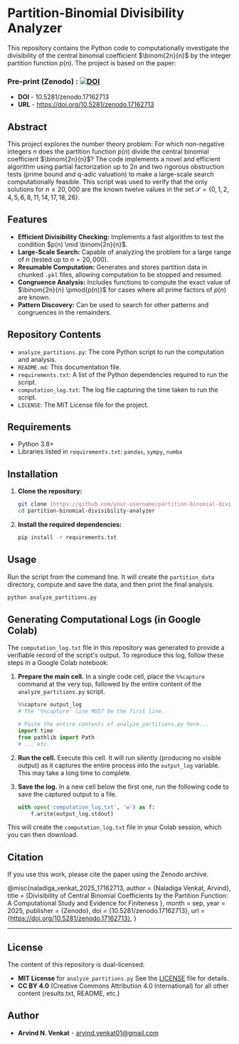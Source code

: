 # Partition-Binomial Divisibility Analyzer

This repository contains the Python code to computationally investigate the divisibility of the central binomial coefficient $\binom{2n}{n}$ by the integer partition function $p(n)$. The project is based on the paper:

### Pre-print (Zenodo) : [![DOI](https://zenodo.org/badge/DOI/10.5281/zenodo.17162713.svg)](https://doi.org/10.5281/zenodo.17162713)
* **DOI** - 10.5281/zenodo.17162713
* **URL** - https://doi.org/10.5281/zenodo.17162713

## Abstract

This project explores the number theory problem: For which non-negative integers $n$ does the partition function $p(n)$ divide the central binomial coefficient $\binom{2n}{n}$? The code implements a novel and efficient algorithm using partial factorization up to $2n$ and two rigorous obstruction tests (prime bound and q-adic valuation) to make a large-scale search computationally feasible. This script was used to verify that the only solutions for $n \le 20,000$ are the known twelve values in the set $\mathcal{S} = \{0, 1, 2, 4, 5, 6, 8, 11, 14, 17, 18, 26\}$.

## Features

-   **Efficient Divisibility Checking:** Implements a fast algorithm to test the condition $p(n) \mid \binom{2n}{n}$.
-   **Large-Scale Search:** Capable of analyzing the problem for a large range of $n$ (tested up to $n=20,000$).
-   **Resumable Computation:** Generates and stores partition data in chunked `.pkl` files, allowing computation to be stopped and resumed.
-   **Congruence Analysis:** Includes functions to compute the exact value of $\binom{2n}{n} \pmod{p(n)}$ for cases where all prime factors of $p(n)$ are known.
-   **Pattern Discovery:** Can be used to search for other patterns and congruences in the remainders.

## Repository Contents

-   `analyze_partitions.py`: The core Python script to run the computation and analysis.
-   `README.md`: This documentation file.
-   `requirements.txt`: A list of the Python dependencies required to run the script.
-   `computation_log.txt`: The log file capturing the time taken to run the script.
-   `LICENSE`: The MIT License file for the project.

## Requirements

-   Python 3.8+
-   Libraries listed in `requirements.txt`: `pandas`, `sympy`, `numba`

## Installation

1.  **Clone the repository:**
    ```bash
    git clone [https://github.com/your-username/partition-binomial-divisibility-analyzer.git](https://github.com/your-username/partition-binomial-divisibility-analyzer.git)
    cd partition-binomial-divisibility-analyzer
    ```

2.  **Install the required dependencies:**
    ```bash
    pip install -r requirements.txt
    ```

## Usage

Run the script from the command line. It will create the `partition_data` directory, compute and save the data, and then print the final analysis.

```bash
python analyze_partitions.py
```


## Generating Computational Logs (in Google Colab)

The `computation_log.txt` file in this repository was generated to provide a verifiable record of the script's output. To reproduce this log, follow these steps in a Google Colab notebook:

1.  **Prepare the main cell.** In a single code cell, place the `%%capture` command at the very top, followed by the entire content of the `analyze_partitions.py` script.

    ```python
    %%capture output_log
    # The '%%capture' line MUST be the first line.

    # Paste the entire contents of analyze_partitions.py here...
    import time
    from pathlib import Path
    # ... etc.
    ```

2.  **Run the cell.** Execute this cell. It will run silently (producing no visible output) as it captures the entire process into the `output_log` variable. This may take a long time to complete.

3.  **Save the log.** In a new cell below the first one, run the following code to save the captured output to a file.

    ```python
    with open('computation_log.txt', 'w') as f:
        f.write(output_log.stdout)
    ```

This will create the `computation_log.txt` file in your Colab session, which you can then download.

## Citation

If you use this work, please cite the paper using the Zenodo archive.

@misc{naladiga_venkat_2025_17162713,
  author       = {Naladiga Venkat, Arvind},
  title        = {Divisibility of Central Binomial Coefficients by
                   the Partition Function: A Computational Study and
                   Evidence for Finiteness
                  },
  month        = sep,
  year         = 2025,
  publisher    = {Zenodo},
  doi          = {10.5281/zenodo.17162713},
  url          = {https://doi.org/10.5281/zenodo.17162713},
}

---

## License

The content of this repository is dual-licensed:

- **MIT License** for `analyze_partitions.py` See the [LICENSE](LICENSE) file for details.
- **CC BY 4.0** (Creative Commons Attribution 4.0 International) for all other content (results.txt, README, etc.)



## Author

- **Arvind N. Venkat** - [arvind.venkat01@gmail.com](mailto:arvind.venkat01@gmail.com)
